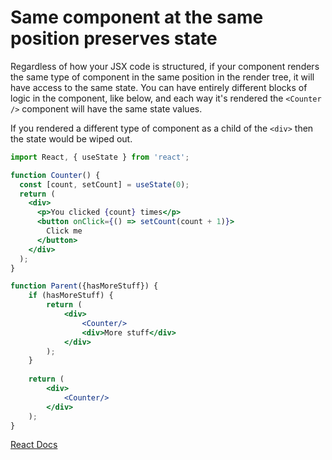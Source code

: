# Same component at the same position preserves state

Regardless of how your JSX code is structured, if your component renders the same type of component in the same position in the render tree, it will have access to the same state.
You can have entirely different blocks of logic in the component, like below, and each way it's rendered the `<Counter />` component will have the same state values.

If you rendered a different type of component as a child of the `<div>` then the state would be wiped out.

```jsx
import React, { useState } from 'react';

function Counter() {
  const [count, setCount] = useState(0);
  return (
    <div>
      <p>You clicked {count} times</p>
      <button onClick={() => setCount(count + 1)}>
        Click me
      </button>
    </div>
  );
}

function Parent({hasMoreStuff}) {
    if (hasMoreStuff) {
        return (
            <div>
                <Counter/>
                <div>More stuff</div>
            </div>
        );
    }
    
    return (
        <div>
            <Counter/>
        </div>
    );
}
```

[React Docs](https://react.dev/learn/preserving-and-resetting-state#same-component-at-the-same-position-preserves-state)

